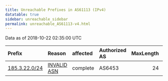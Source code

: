 ```yaml
---
title: Unreachable Prefixes in AS61113 (IPv4)
datatable: true
sidebar: unreachable_sidebar
permalink: unreachable_AS61113-v4.html
---
```


Data as of 2018-10-22 02:35:00 UTC


<div class="datatable-begin"></div>

| Prefix                                               | Reason                                                                                               | affected   | Authorized AS   |   MaxLength | Anchor                                         |   unreachable /24s |
|:-----------------------------------------------------|:-----------------------------------------------------------------------------------------------------|:-----------|:----------------|------------:|:-----------------------------------------------|-------------------:|
| [185.3.22.0/24](https://stat.ripe.net/185.3.22.0/24) | [INVALID ASN](https://rpki-validator.ripe.net/announcement-preview?asn=AS61113&prefix=185.3.22.0/24) | complete   | AS6453          |          24 | [RIPE](unreachable_RIPE_NCC_RPKI_Root-v4.html) |                  1 |

<div class="datatable-end"></div>
